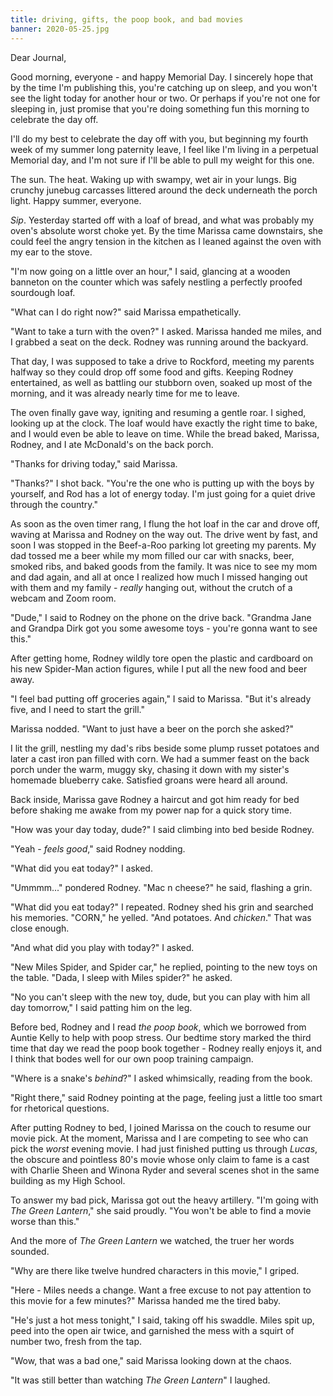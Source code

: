 ```yaml
---
title: driving, gifts, the poop book, and bad movies
banner: 2020-05-25.jpg
---
```


Dear Journal,

Good morning, everyone - and happy Memorial Day.  I sincerely hope
that by the time I'm publishing this, you're catching up on sleep, and
you won't see the light today for another hour or two.  Or perhaps if
you're not one for sleeping in, just promise that you're doing
something fun this morning to celebrate the day off.

I'll do my best to celebrate the day off with you, but beginning my
fourth week of my summer long paternity leave, I feel like I'm living
in a perpetual Memorial day, and I'm not sure if I'll be able to pull
my weight for this one.

The sun.  The heat.  Waking up with swampy, wet air in your lungs.
Big crunchy junebug carcasses littered around the deck underneath the
porch light.  Happy summer, everyone.

_Sip_.  Yesterday started off with a loaf of bread, and what was
probably my oven's absolute worst choke yet.  By the time Marissa came
downstairs, she could feel the angry tension in the kitchen as I
leaned against the oven with my ear to the stove.

"I'm now going on a little over an hour," I said, glancing at a wooden
banneton on the counter which was safely nestling a perfectly proofed
sourdough loaf.

"What can I do right now?" said Marissa empathetically.

"Want to take a turn with the oven?" I asked.  Marissa handed me
miles, and I grabbed a seat on the deck.  Rodney was running around
the backyard.

That day, I was supposed to take a drive to Rockford, meeting my
parents halfway so they could drop off some food and gifts.  Keeping
Rodney entertained, as well as battling our stubborn oven, soaked up
most of the morning, and it was already nearly time for me to leave.

The oven finally gave way, igniting and resuming a gentle roar.  I
sighed, looking up at the clock.  The loaf would have exactly the
right time to bake, and I would even be able to leave on time.  While
the bread baked, Marissa, Rodney, and I ate McDonald's on the back
porch.

"Thanks for driving today," said Marissa.

"Thanks?" I shot back.  "You're the one who is putting up with the
boys by yourself, and Rod has a lot of energy today.  I'm just going
for a quiet drive through the country."

As soon as the oven timer rang, I flung the hot loaf in the car and
drove off, waving at Marissa and Rodney on the way out.  The drive
went by fast, and soon I was stopped in the Beef-a-Roo parking lot
greeting my parents.  My dad tossed me a beer while my mom filled our
car with snacks, beer, smoked ribs, and baked goods from the family.
It was nice to see my mom and dad again, and all at once I realized
how much I missed hanging out with them and my family - _really_
hanging out, without the crutch of a webcam and Zoom room.

"Dude," I said to Rodney on the phone on the drive back.  "Grandma
Jane and Grandpa Dirk got you some awesome toys - you're gonna want to
see this."

After getting home, Rodney wildly tore open the plastic and cardboard
on his new Spider-Man action figures, while I put all the new food and
beer away.

"I feel bad putting off groceries again," I said to Marissa.  "But
it's already five, and I need to start the grill."

Marissa nodded.  "Want to just have a beer on the porch she asked?"

I lit the grill, nestling my dad's ribs beside some plump russet
potatoes and later a cast iron pan filled with corn.  We had a summer
feast on the back porch under the warm, muggy sky, chasing it down
with my sister's homemade blueberry cake.  Satisfied groans were heard
all around.

Back inside, Marissa gave Rodney a haircut and got him ready for bed
before shaking me awake from my power nap for a quick story time.

"How was your day today, dude?" I said climbing into bed beside
Rodney.

"Yeah - _feels good_," said Rodney nodding.

"What did you eat today?" I asked.

"Ummmm..." pondered Rodney.  "Mac n cheese?" he said, flashing a grin.

"What did you eat today?" I repeated.  Rodney shed his grin and
searched his memories.  "CORN," he yelled.  "And potatoes.  And
_chicken_."  That was close enough.

"And what did you play with today?" I asked.

"New Miles Spider, and Spider car," he replied, pointing to the new
toys on the table.  "Dada, I sleep with Miles spider?" he asked.

"No you can't sleep with the new toy, dude, but you can play with him
all day tomorrow," I said patting him on the leg.

Before bed, Rodney and I read _the poop book_, which we borrowed from
Auntie Kelly to help with poop stress.  Our bedtime story marked the
third time that day we read the poop book together - Rodney really
enjoys it, and I think that bodes well for our own poop training
campaign.

"Where is a snake's _behind_?" I asked whimsically, reading from the
book.

"Right there," said Rodney pointing at the page, feeling just a little
too smart for rhetorical questions.

After putting Rodney to bed, I joined Marissa on the couch to resume
our movie pick.  At the moment, Marissa and I are competing to see who
can pick the _worst_ evening movie.  I had just finished putting us
through _Lucas_, the obscure and pointless 80's movie whose only claim
to fame is a cast with Charlie Sheen and Winona Ryder and several
scenes shot in the same building as my High School.

To answer my bad pick, Marissa got out the heavy artillery.  "I'm
going with _The Green Lantern_," she said proudly.  "You won't be able
to find a movie worse than this."

And the more of _The Green Lantern_ we watched, the truer her words
sounded.

"Why are there like twelve hundred characters in this movie," I
griped.

"Here - Miles needs a change.  Want a free excuse to not pay attention
to this movie for a few minutes?"  Marissa handed me the tired baby.

"He's just a hot mess tonight," I said, taking off his swaddle.  Miles
spit up, peed into the open air twice, and garnished the mess with a
squirt of number two, fresh from the tap.

"Wow, that was a bad one," said Marissa looking down at the chaos.

"It was still better than watching _The Green Lantern_" I laughed.
